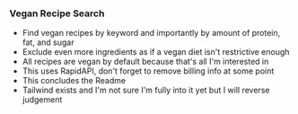 ### Vegan Recipe Search

- Find vegan recipes by keyword and importantly by amount of protein, fat, and sugar
- Exclude even more ingredients as if a vegan diet isn't restrictive enough
- All recipes are vegan by default because that's all I'm interested in
- This uses RapidAPI, don't forget to remove billing info at some point
- This concludes the Readme
- Tailwind exists and I'm not sure I'm fully into it yet but I will reverse judgement